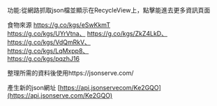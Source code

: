 功能:從網路抓取json檔並顯示在RecycleView上，點擊能進去更多資訊頁面

食物來源 https://g.co/kgs/eSwKkmT    
https://g.co/kgs/UYrVtna、 
https://g.co/kgs/ZkZ4LkD、  
https://g.co/kgs/VdQmRkV、  
https://g.co/kgs/LqMxpp8、  
https://g.co/kgs/pqzhJ16

整理所需的資料後使用https://jsonserve.com/


產生新的json網址
[https://api.jsonservecom/Ke2GQO](https://api.jsonserve.com/Ke2GQO)


